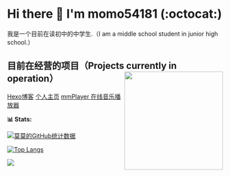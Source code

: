 # Hi there 👋 I'm momo54181 (:octocat:)
我是一个目前在读初中的中学生.（I am a middle school student in junior high school.）
## 目前在经营的项目（Projects currently in operation）<img align='right' src="https://p0.meituan.net/csc/e1fb35b817ad1d0826b1e5221eef18d6112850.webp" width="230">
<a href="https://blog.mocn.top">Hexo博客</a>
<a href="https://www.mocn.top">个人主页</a>
<a href="https://music.mocn.top">mmPlayer 在线音乐播放器</a>

**📊 Stats:**

[![莫莫的GitHub统计数据](https://github-readme-stats.vercel.app/api?username=momo54181&show_icons=true)](https://github.com/anuraghazra/github-readme-stats/blob/master/docs/readme_cn.md)

[![Top Langs](https://github-readme-stats.vercel.app/api/top-langs/?username=momo54181&layout=compact&hide=HTML,Java,css)](https://github.com/anuraghazra/github-readme-stats/blob/master/docs/readme_cn.md)

![](https://count.getloli.com/get/@momo54181?theme=gelbooru)
